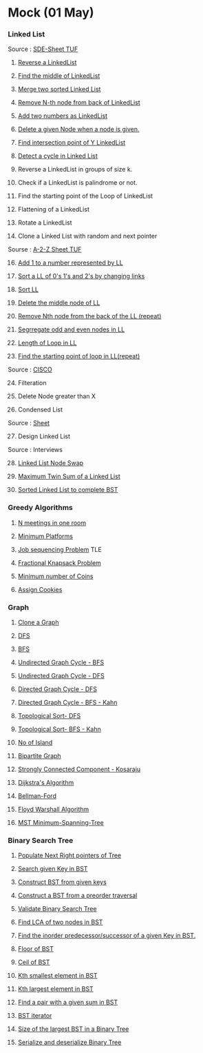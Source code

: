 # Mock (01 May)

### Linked List

Source : [SDE-Sheet TUF](https://takeuforward.org/interviews/strivers-sde-sheet-top-coding-interview-problems/) 

1. [Reverse a LinkedList](https://leetcode.com/problems/reverse-linked-list/)
     
2. [Find the middle of LinkedList](https://leetcode.com/problems/middle-of-the-linked-list/)

3. [Merge two sorted Linked List](https://leetcode.com/problems/merge-two-sorted-lists/description/)

4. [Remove N-th node from back of LinkedList](https://leetcode.com/problems/remove-nth-node-from-end-of-list/description/)

5. [Add two numbers as LinkedList](https://leetcode.com/problems/add-two-numbers/)

6. [Delete a given Node when a node is given.](https://leetcode.com/problems/delete-node-in-a-linked-list/description/)

7. [Find intersection point of Y LinkedList](https://leetcode.com/problems/intersection-of-two-linked-lists/description/)

8. [Detect a cycle in Linked List](https://leetcode.com/problems/linked-list-cycle/description/)

9. Reverse a LinkedList in groups of size k.

10. Check if a LinkedList is palindrome or not.

11. Find the starting point of the Loop of LinkedList

12. Flattening of a LinkedList

13. Rotate a LinkedList

14. Clone a Linked List with random and next pointer


Sourse : [A-2-Z Sheet TUF](https://takeuforward.org/strivers-a2z-dsa-course/strivers-a2z-dsa-course-sheet-2) 

16. [Add 1 to a number represented by LL](https://www.naukri.com/code360/problems/add-one-to-linked-list_920557?leftPanelTabValue=PROBLEM)

17. [Sort a LL of 0's 1's and 2's by changing links](https://www.naukri.com/code360/problems/sort-linked-list-of-0s-1s-2s_1071937)

18. [Sort LL](https://leetcode.com/problems/sort-list/description/)

19. [Delete the middle node of LL](https://leetcode.com/problems/delete-the-middle-node-of-a-linked-list/)

20. [Remove Nth node from the back of the LL (repeat)](https://leetcode.com/problems/remove-nth-node-from-end-of-list/)

21. [Segrregate odd and even nodes in LL](https://leetcode.com/problems/odd-even-linked-list/description/)

22. [Length of Loop in LL](https://www.naukri.com/code360/problems/find-length-of-loop_8160455)

23. [Find the starting point of loop in LL(repeat)](https://leetcode.com/problems/linked-list-cycle-ii/)

Source : [CISCO](https://leetcode.com/discuss/post/6638137/cisco-oa-linked-list-all-by-anujcodez-ok6u/)

24. Filteration

25. Delete Node greater than X

26. Condensed List

Source : [Sheet](https://leetcode.com/discuss/post/6638137/cisco-oa-linked-list-all-by-anujcodez-ok6u/)

27. Design Linked List

Source : Interviews

28. [Linked List Node Swap](https://leetcode.com/discuss/post/957892/amazon-round-1-interview-linkedlist-node-uw1o/)

29. [Maximum Twin Sum of a Linked List](https://leetcode.com/discuss/post/2024323/amazon-oa-sum-of-subarray-linkedlist-by-99dti/)

30. [Sorted Linked List to complete BST](https://leetcode.com/discuss/post/2682309/intuit-online-sorted-linked-list-to-comp-d4bu/) 

### Greedy Algorithms

1. [N meetings in one room](https://www.geeksforgeeks.org/problems/n-meetings-in-one-room-1587115620/1)

2. [Minimum Platforms](https://www.geeksforgeeks.org/problems/minimum-platforms-1587115620/1)

3. [Job sequencing Problem](https://www.geeksforgeeks.org/problems/job-sequencing-problem-1587115620/1) TLE

4. [Fractional Knapsack Problem](https://www.geeksforgeeks.org/problems/fractional-knapsack-1587115620/1)

5. [Minimum number of Coins](https://www.geeksforgeeks.org/problems/-minimum-number-of-coins4426/1)

6. [Assign Cookies](https://leetcode.com/problems/assign-cookies/description/)

### Graph

1. [Clone a Graph]()

2. [DFS](https://www.geeksforgeeks.org/problems/depth-first-traversal-for-a-graph/0)

3. [BFS](https://www.geeksforgeeks.org/problems/bfs-traversal-of-graph/1)

4. [Undirected Graph Cycle - BFS](https://www.geeksforgeeks.org/problems/detect-cycle-in-an-undirected-graph/0)

5. [Undirected Graph Cycle - DFS](https://www.geeksforgeeks.org/problems/detect-cycle-in-an-undirected-graph/0)

6. [Directed Graph Cycle - DFS](https://www.geeksforgeeks.org/problems/detect-cycle-in-a-directed-graph/1)

7. [Directed Graph Cycle - BFS - Kahn](https://www.geeksforgeeks.org/problems/detect-cycle-in-a-directed-graph/1)

8. [Topological Sort- DFS](https://www.geeksforgeeks.org/problems/topological-sort/0)

9. [Topological Sort- BFS - Kahn](https://www.geeksforgeeks.org/problems/topological-sort/0)

10. [No of Island](https://leetcode.com/problems/number-of-islands/description/)

11. [Bipartite Graph](https://leetcode.com/problems/is-graph-bipartite/description/)

12. [Strongly Connected Component - Kosaraju](https://www.geeksforgeeks.org/problems/strongly-connected-components-kosarajus-algo/0)

13. [Dijkstra's Algorithm](https://www.geeksforgeeks.org/problems/implementing-dijkstra-set-1-adjacency-matrix/1)

14. [Bellman-Ford](https://www.geeksforgeeks.org/problems/distance-from-the-source-bellman-ford-algorithm/1)

15. [Floyd Warshall Algorithm](https://www.geeksforgeeks.org/problems/implementing-floyd-warshall2042/1)

16. [MST Minimum-Spanning-Tree](https://www.geeksforgeeks.org/problems/minimum-spanning-tree/1)

### Binary Search Tree

1. [Populate Next Right pointers of Tree]()

2. [Search given Key in BST]()

3. [Construct BST from given keys]()

4. [Construct a BST from a preorder traversal](https://leetcode.com/problems/construct-binary-search-tree-from-preorder-traversal/description/)

5. [Validate Binary Search Tree](https://leetcode.com/problems/validate-binary-search-tree/description/)

6. [Find LCA of two nodes in BST](https://leetcode.com/problems/lowest-common-ancestor-of-a-binary-search-tree/description/)

7. [Find the inorder predecessor/successor of a given Key in BST.]()

8. [Floor of BST](https://www.geeksforgeeks.org/problems/floor-in-bst/1)

9. [Ceil of BST](https://www.geeksforgeeks.org/problems/implementing-ceil-in-bst/1)

10. [Kth smallest element in BST](https://leetcode.com/problems/kth-smallest-element-in-a-bst/description/)

11. [Kth largest element in BST](https://www.geeksforgeeks.org/problems/kth-largest-element-in-bst/1)

12. [Find a pair with a given sum in BST](https://leetcode.com/problems/two-sum-iv-input-is-a-bst/description/)

13. [BST iterator](https://leetcode.com/problems/binary-search-tree-iterator/description/)

14. [Size of the largest BST in a Binary Tree](https://leetcode.com/problems/maximum-sum-bst-in-binary-tree/description/)

15. [Serialize and deserialize Binary Tree](https://leetcode.com/problems/serialize-and-deserialize-binary-tree/description/)